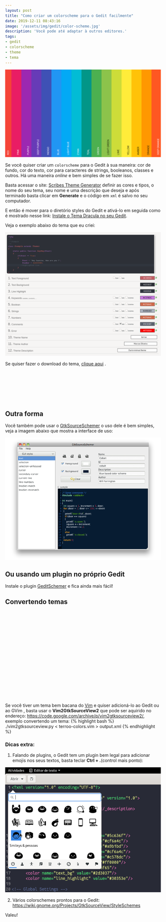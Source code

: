 ```yaml
---
layout: post
title: "Como criar um colorscheme para o Gedit facilmente"
date: 2019-12-11 08:43:16
image: '/assets/img/gedit/color-scheme.jpg'
description: 'Você pode até adaptar à outros editores.'
tags:
- gedit
- colorscheme
- theme
- tema
---
```


![Como criar um colorscheme para o Gedit facilmente](/assets/img/gedit/color-scheme.jpg)

Se você quiser criar um `colorscheme` para o Gedit à sua maneira: cor de fundo, cor do texto, cor para caracteres de strings, booleanos, classes e outros. Há uma maneira *online* e bem simples de se fazer isso.

Basta acessar o site: [Scribes Theme Generator](http://scribes.sourceforge.net/themegenerator.php) definir as cores e tipos, o nome do seu tema, seu nome e uma descrição que deseja e após terminado basta clicar em **Generate** e o código em `xml` é salvo no seu computador.

E então é mover para o diretório styles do Gedit e ativá-lo em seguida como é mostrado nesse link: [Instale o Tema Dracula no seu Gedit](https://terminalroot.com.br/2019/12/instale-o-tema-dracula-no-seu-gedit.html).

Veja o exemplo abaixo do tema que eu criei:

![Como criar um colorscheme para o Gedit facilmente](/assets/img/gedit/terroo-xml.png)

Se quiser fazer o download do tema, [clique aqui](/downs/theme_terroo.zip) .

<!-- MINI ANÚNCIO -->
<script async src="//pagead2.googlesyndication.com/pagead/js/adsbygoogle.js"></script>
<!-- Games Root -->
<ins class="adsbygoogle"
style="display:inline-block;width:730px;height:95px"
data-ad-client="ca-pub-2838251107855362"
data-ad-slot="5351066970"></ins>
<script>
(adsbygoogle = window.adsbygoogle || []).push({});
</script>

## Outra forma

Você também pode usar o [GtkSourceSchemer](https://github.com/jonocodes/GtkSourceSchemer) o uso dele é bem simples, veja a imagem abaixo que mostra a interface de uso:

![GtkSourceSchemer](/assets/img/gedit/GtkSourceSchemer.png)

## Ou usando um plugin no próprio Gedit

Instale o plugin [GeditSchemer](https://github.com/jonocodes/GeditSchemer) e fica ainda mais fácil!

## Convertendo temas

<!-- QUADRADO -->
<script async src="//pagead2.googlesyndication.com/pagead/js/adsbygoogle.js"></script>
<ins class="adsbygoogle"
style="display:inline-block;width:336px;height:280px"
data-ad-client="ca-pub-2838251107855362"
data-ad-slot="5351066970"></ins>
<script>
(adsbygoogle = window.adsbygoogle || []).push({});
</script>

Se você tiver um tema bem bacana do [Vim](https://terminalroot.com.br) e quiser adicioná-lo ao Gedit ou ao GVim , basta usar o **Vim2GtkSourceView2** que pode ser aquirido no endereço: <https://code.google.com/archive/p/vim2gtksourceview2/>, exemplo convertendo um tema:
{% highlight bash %}
 ./vim2gtksourceview.py < terroo-colors.vim > output.xml
{% endhighlight %}

### Dicas extra:

1. Falando de plugins, o Gedit tem um plugin bem legal para adicionar emojis nos seus textos, basta teclar **Ctrl + .**(control mais ponto):

![Gedit Emoji](/assets/img/gedit/gedit-emoji.png)

2. Vários colorschemes prontos para o Gedit: <https://wiki.gnome.org/Projects/GtkSourceView/StyleSchemes>

Valeu!
